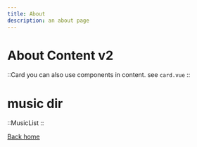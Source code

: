 ```yaml
---
title: About
description: an about page
---
```

# About Content v2

::Card
you can also use components in content. see `card.vue`
::

# music dir

::MusicList
::

[Back home](/)
